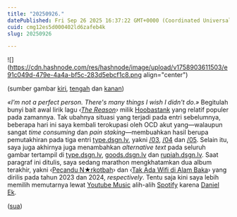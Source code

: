 ```yaml
---
title: "20250926."
datePublished: Fri Sep 26 2025 16:37:22 GMT+0000 (Coordinated Universal Time)
cuid: cmg12es5d000402ld6zafeb4k
slug: 20250926

---
```


![](https://cdn.hashnode.com/res/hashnode/image/upload/v1758903611503/e91c049d-479e-4a4a-bf5c-283d5ebcf1c8.png align="center")

(sumber gambar [kiri](https://type.dsgn.lv/03), [tengah](https://type.dsgn.lv/04) dan [kanan](https://type.dsgn.lv/05))

*«I’m not a perfect person. There's many things I wish I didn't do.»* Begitulah bunyi bait awal lirik lagu *‹*[*The Reason*](https://genius.com/Hoobastank-the-reason-lyrics)*›* milik [Hoobastank](https://en.wikipedia.org/wiki/Hoobastank) yang relatif populer pada zamannya. Tak ubahnya situasi yang terjadi pada entri sebelumnya, beberapa hari ini saya kembali terokupasi oleh OCD akut yang—walaupun sangat *time consuming* dan *pain staking*—membuahkan hasil berupa pemutakhiran pada tiga entri [type.dsgn.lv](https://type.dsgn.lv), yakni [/03](https://type.dsgn.lv/03), [/04](https://type.dsgn.lv/04) dan [/05](https://type.dsgn.lv/05). Selain itu, saya juga akhirnya juga menambahkan *alternative text* pada seluruh gambar tertampil di [type.dsgn.lv](https://type.dsgn.lv), [goods.dsgn.lv](https://goods.dsgn.lv) dan [rupiah.dsgn.lv](https://rupiah.dsgn.lv). Saat paragraf ini ditulis, saya sedang marathon mengkhatamkan dua album terakhir, yakni ‹[Pecandu N★rkotbah](https://music.youtube.com/playlist?list=OLAK5uy_lk8YrLHwd9kh0ADHn5GLbPlo56GzPfuRk)› dan ‹[Tak Ada Wifi di Alam Baka](https://music.youtube.com/playlist?list=OLAK5uy_nQH55yxRFQyFUgAdxz1FXdAf9pTnDeW24)› yang dirilis pada tahun 2023 dan 2024, *respectively*. Tentu saja kini saya lebih memilih memutarnya lewat [Youtube Music](https://music.youtube.com/) alih-alih [Spotify](https://open.spotify.com) karena [Daniel Ek](https://www.theguardian.com/music/2025/sep/18/massive-attack-remove-music-from-spotify-to-protest-ceo-daniel-eks-investment-in-ai-military).

([sua](https://sua.ist))